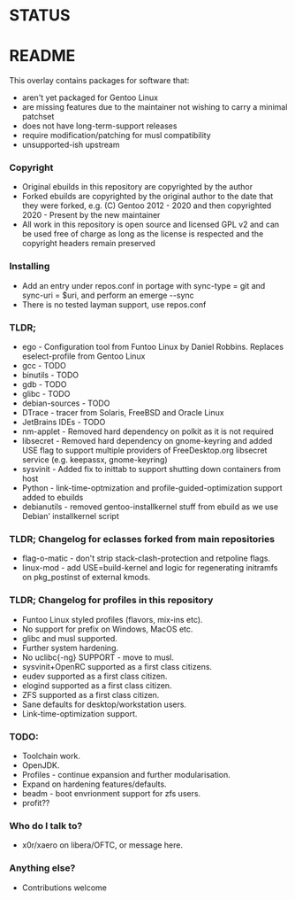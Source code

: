 # STATUS #

# README #

This overlay contains packages for software that:

* aren't yet packaged for Gentoo Linux
* are missing features due to the maintainer not wishing to carry a minimal patchset
* does not have long-term-support releases
* require modification/patching for musl compatibility
* unsupported-ish upstream

### Copyright ###

* Original ebuilds in this repository are copyrighted by the author
* Forked ebuilds are copyrighted by the original author to the date that they were forked, e.g. (C) Gentoo 2012 - 2020
  and then copyrighted 2020 - Present by the new maintainer
* All work in this repository is open source and licensed GPL v2 and can be used free of charge as long as the license
  is respected and the copyright headers remain preserved

### Installing ###

* Add an entry under repos.conf in portage with sync-type = git and sync-uri = $uri, and perform an emerge --sync
* There is no tested layman support, use repos.conf

### TLDR; ###

* ego - Configuration tool from Funtoo Linux by Daniel Robbins. Replaces eselect-profile from Gentoo Linux
* gcc - TODO
* binutils - TODO
* gdb - TODO
* glibc - TODO
* debian-sources - TODO
* DTrace - tracer from Solaris, FreeBSD and Oracle Linux
* JetBrains IDEs - TODO
* nm-applet - Removed hard dependency on polkit as it is not required
* libsecret - Removed hard dependency on gnome-keyring and added USE flag to support multiple providers of
  FreeDesktop.org libsecret service (e.g. keepassx, gnome-keyring)
* sysvinit - Added fix to inittab to support shutting down containers from host
* Python - link-time-optmization and profile-guided-optimization support added to ebuilds
* debianutils - removed gentoo-installkernel stuff from ebuild as we use Debian' installkernel script

### TLDR; Changelog for eclasses forked from main repositories ###

* flag-o-matic - don't strip stack-clash-protection and retpoline flags.
* linux-mod - add USE=build-kernel and logic for regenerating initramfs on pkg_postinst of external kmods.

### TLDR; Changelog for profiles in this repository ###

* Funtoo Linux styled profiles (flavors, mix-ins etc).
* No support for prefix on Windows, MacOS etc.
* glibc and musl supported.
* Further system hardening.
* No uclibc{-ng} SUPPORT - move to musl.
* sysvinit+OpenRC supported as a first class citizens.
* eudev supported as a first class citizen.
* elogind supported as a first class citizen.
* ZFS supported as a first class citizen.
* Sane defaults for desktop/workstation users.
* Link-time-optimization support.

### TODO: ###

* Toolchain work.
* OpenJDK.
* Profiles - continue expansion and further modularisation.
* Expand on hardening features/defaults.
* beadm - boot envrionment support for zfs users.
* profit??

### Who do I talk to? ###

* x0r/xaero on libera/OFTC, or message here.

### Anything else? ###

* Contributions welcome
